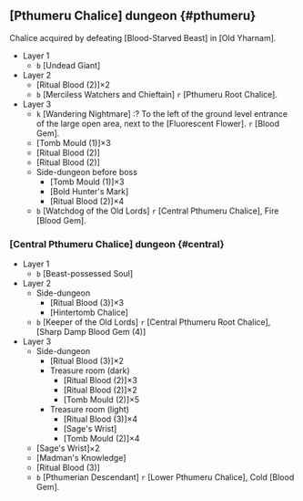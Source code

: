 ## [Pthumeru Chalice] dungeon {#pthumeru}
Chalice acquired by defeating [Blood-Starved Beast] in [Old Yharnam].

* Layer 1
  - `b` [Undead Giant]
* Layer 2
  - [Ritual Blood (2)]×2
  - `b` [Merciless Watchers and Chieftain]
    `r` [Pthumeru Root Chalice].
* Layer 3
  - `k` [Wandering Nightmare]
    :? To the left of the ground level entrance of the large open area, next to the [Fluorescent Flower].
    `r` [Blood Gem].
  - [Tomb Mould (1)]×3
  - [Ritual Blood (2)]
  - [Ritual Blood (2)]
  * Side-dungeon before boss
    - [Tomb Mould (1)]×3
    - [Bold Hunter's Mark]
    - [Ritual Blood (2)]×4
  - `b` [Watchdog of the Old Lords]
    `r` [Central Pthumeru Chalice], Fire [Blood Gem].
  
### [Central Pthumeru Chalice] dungeon {#central}
* Layer 1
  - `b` [Beast-possessed Soul]
* Layer 2
  * Side-dungeon
    - [Ritual Blood (3)]×3
    - [Hintertomb Chalice]
  - `b` [Keeper of the Old Lords]
    `r` [Central Pthumeru Root Chalice], [Sharp Damp Blood Gem (4)]
* Layer 3
  * Side-dungeon
    - [Ritual Blood (3)]×2
    * Treasure room (dark)
      - [Ritual Blood (2)]×3
      - [Ritual Blood (2)]×2
      - [Tomb Mould (2)]×5
    * Treasure room (light)
      - [Ritual Blood (3)]×4
      - [Sage's Wrist]
      - [Tomb Mould (2)]×4
  - [Sage's Wrist]×2
  - [Madman's Knowledge]
  - [Ritual Blood (3)]
  - `b` [Pthumerian Descendant]
    `r` [Lower Pthumeru Chalice], Cold [Blood Gem].